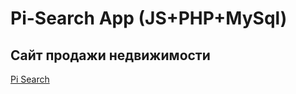 # Pi-Search App (JS+PHP+MySql)
## Сайт продажи недвижимости

[Pi Search](http://cu98984.tmweb.ru/#)
